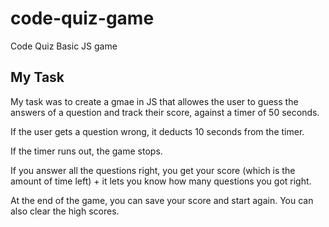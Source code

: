 # code-quiz-game
Code Quiz Basic JS game

## My Task

My task was to create a gmae in JS that allowes the user to guess the answers of a question and track their score, against a timer of 50 seconds. 

If the user gets a question wrong, it deducts 10 seconds from the timer. 

If the timer runs out, the game stops. 

If you answer all the questions right, you get your score (which is the amount of time left) + it lets you know how many questions you got right.

At the end of the game, you can save your score and start again. You can also clear the high scores. 
